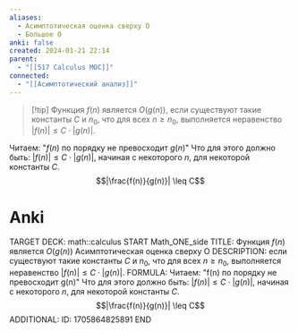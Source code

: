 ```yaml
---
aliases:
  - Асимптотическая оценка сверху О
  - Большое О
anki: false
created: 2024-01-21 22:14
parent:
  - "[[517 Сalculus MOC]]"
connected:
  - "[[Асимптотический анализ]]"
---
```


> [!tip] Функция $f(n)$ является $O(g(n))$, 
> если существуют такие константы $C$ и $n_0$, что для всех $n \geq n_0$, выполняется неравенство $|f(n)| \leq C \cdot |g(n)|$.

Читаем: "$f(n)$ по порядку не превосходит $g(n)$"
Что для этого должно быть: $|f(n)| \leq C \cdot |g(n)|$, начиная с некоторого $n$, для некоторой константы $C$.
$$|\frac{f(n)}{g(n)}| \leq C$$

# Anki
TARGET DECK: math::calculus
START
Math_ONE_side
TITLE: Функция $f(n)$ является $O(g(n))$
Асимптотическая оценка сверху О
DESCRIPTION: если существуют такие константы $C$ и $n_0$, что для всех $n \geq n_0$, выполняется неравенство $|f(n)| \leq C \cdot |g(n)|$.
FORMULA: Читаем: "f(n) по порядку не превосходит g(n)"
Что для этого должно быть: $|f(n)| \leq C \cdot |g(n)|$, начиная с некоторого $n$, для некоторой константы $C$.
$$|\frac{f(n)}{g(n)}| \leq C$$
ADDITIONAL:
ID: 1705864825891
END












